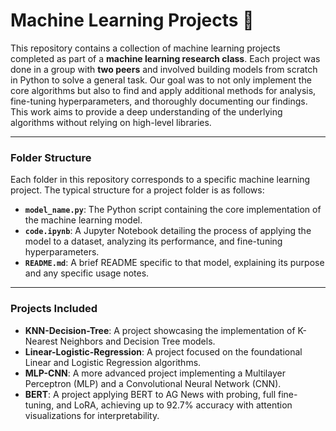 
# Machine Learning Projects 🤖

This repository contains a collection of machine learning projects completed as part of a **machine learning research class**. Each project was done in a group with **two peers** and involved building models from scratch in Python to solve a general task. Our goal was to not only implement the core algorithms but also to find and apply additional methods for analysis, fine-tuning hyperparameters, and thoroughly documenting our findings. This work aims to provide a deep understanding of the underlying algorithms without relying on high-level libraries.

---

### Folder Structure
Each folder in this repository corresponds to a specific machine learning project. The typical structure for a project folder is as follows:

* **`model_name.py`**: The Python script containing the core implementation of the machine learning model.
* **`code.ipynb`**: A Jupyter Notebook detailing the process of applying the model to a dataset, analyzing its performance, and fine-tuning hyperparameters.
* **`README.md`**: A brief README specific to that model, explaining its purpose and any specific usage notes.

---

### Projects Included
* **KNN-Decision-Tree**: A project showcasing the implementation of K-Nearest Neighbors and Decision Tree models.
* **Linear-Logistic-Regression**: A project focused on the foundational Linear and Logistic Regression algorithms.
* **MLP-CNN**: A more advanced project implementing a Multilayer Perceptron (MLP) and a Convolutional Neural Network (CNN).
* **BERT**: A project applying BERT to AG News with probing, full fine-tuning, and LoRA, achieving up to 92.7% accuracy with attention visualizations for interpretability.
